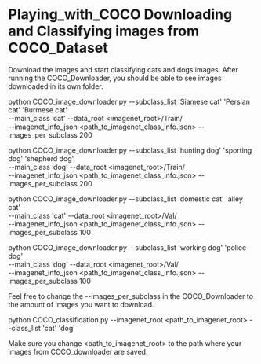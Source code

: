 # Playing_with_COCO Downloading and Classifying images from COCO_Dataset
Download the images and start classifying cats and dogs images. After running the COCO_Downloader, you should be able to see images downloaded in its own folder.

python COCO_image_downloader.py --subclass_list 'Siamese cat' 'Persian cat' 'Burmese cat' \
--main_class ‘cat’ --data_root <imagenet_root>/Train/ \
--imagenet_info_json <path_to_imagenet_class_info.json> --images_per_subclass 200

python COCO_image_downloader.py --subclass_list 'hunting dog' 'sporting dog' 'shepherd dog' \
--main_class ‘dog’ --data_root <imagenet_root>/Train/ \
--imagenet_info_json <path_to_imagenet_class_info.json> --images_per_subclass 200

python COCO_image_downloader.py --subclass_list 'domestic cat' 'alley cat' \
--main_class 'cat' --data_root <imagenet_root>/Val/ \
--imagenet_info_json <path_to_imagenet_class_info.json> --images_per_subclass 100

python COCO_image_downloader.py --subclass_list 'working dog' 'police dog' \
--main_class ‘dog’ --data_root <imagenet_root>/Val/ \
--imagenet_info_json <path_to_imagenet_class_info.json> --images_per_subclass 100

Feel free to change the --images_per_subclass in the COCO_Downloader to the amount of images you want to download.

python COCO_classification.py --imagenet_root <path_to_imagenet_root> --class_list 'cat' 'dog'

Make sure you change <path_to_imagenet_root> to the path where your images from COCO_downloader are saved.

